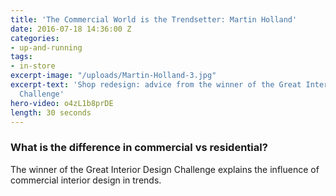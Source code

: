 ```yaml
---
title: 'The Commercial World is the Trendsetter: Martin Holland'
date: 2016-07-18 14:36:00 Z
categories:
- up-and-running
tags:
- in-store
excerpt-image: "/uploads/Martin-Holland-3.jpg"
excerpt-text: 'Shop redesign: advice from the winner of the Great Interior Design
  Challenge'
hero-video: o4zL1b8prDE
length: 30 seconds
---
```


### What is the difference in commercial vs residential?

The winner of the Great Interior Design Challenge explains the influence of commercial interior design in trends. 


